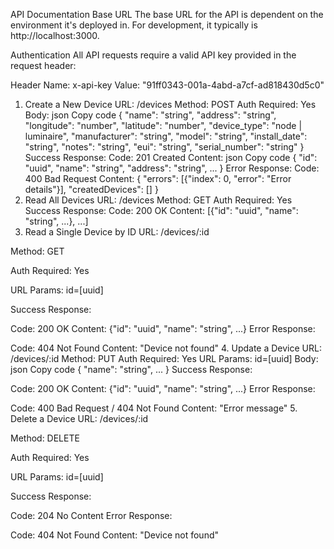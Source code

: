API Documentation Base URL The base URL for the API is dependent on the environment it's deployed in. For development, it typically is http://localhost:3000.

Authentication All API requests require a valid API key provided in the request header:

Header Name: x-api-key Value: "91ff0343-001a-4abd-a7cf-ad818430d5c0"

1. Create a New Device URL: /devices Method: POST Auth Required: Yes Body: json Copy code { "name": "string", "address": "string", "longitude": "number", "latitude": "number", "device_type": "node | luminaire", "manufacturer": "string", "model": "string", "install_date": "string", "notes": "string", "eui": "string", "serial_number": "string" } Success Response: Code: 201 Created Content: json Copy code { "id": "uuid", "name": "string", "address": "string", ... } Error Response: Code: 400 Bad Request Content: { "errors": [{"index": 0, "error": "Error details"}], "createdDevices": [] }
2. Read All Devices URL: /devices Method: GET Auth Required: Yes Success Response: Code: 200 OK Content: [{"id": "uuid", "name": "string", ...}, ...]
3. Read a Single Device by ID URL: /devices/:id

Method: GET

Auth Required: Yes

URL Params: id=[uuid]

Success Response:

Code: 200 OK Content: {"id": "uuid", "name": "string", ...} Error Response:

Code: 404 Not Found Content: "Device not found" 4. Update a Device URL: /devices/:id Method: PUT Auth Required: Yes URL Params: id=[uuid] Body: json Copy code { "name": "string", ... } Success Response:

Code: 200 OK Content: {"id": "uuid", "name": "string", ...} Error Response:

Code: 400 Bad Request / 404 Not Found Content: "Error message" 5. Delete a Device URL: /devices/:id

Method: DELETE

Auth Required: Yes

URL Params: id=[uuid]

Success Response:

Code: 204 No Content Error Response:

Code: 404 Not Found Content: "Device not found"

